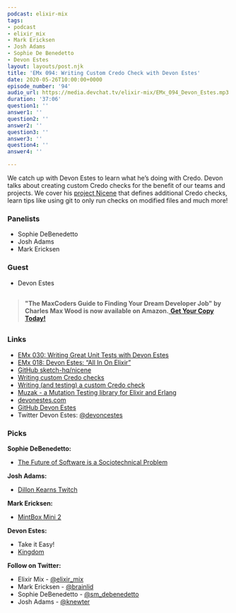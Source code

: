 ```yaml
---
podcast: elixir-mix
tags:
- podcast
- elixir_mix
- Mark Ericksen
- Josh Adams
- Sophie De Benedetto
- Devon Estes
layout: layouts/post.njk
title: 'EMx 094: Writing Custom Credo Check with Devon Estes'
date: 2020-05-26T10:00:00+0000
episode_number: '94'
audio_url: https://media.devchat.tv/elixir-mix/EMx_094_Devon_Estes.mp3
duration: '37:06'
question1: ''
answer1: ''
question2: ''
answer2: ''
question3: ''
answer3: ''
question4: ''
answer4: ''

---
```

We catch up with Devon Estes to learn what he’s doing with Credo. Devon talks about creating custom Credo checks for the benefit of our teams and projects. We cover his [project Nicene](https://github.com/sketch-hq/nicene) that defines additional Credo checks, learn tips like using git to only run checks on modified files and much more!

### **Panelists**

* Sophie DeBenedetto
* Josh Adams
* Mark Ericksen

### **Guest**

* Devon Estes

## 

> **"The MaxCoders Guide to Finding Your Dream Developer Job" by Charles Max Wood is now available on Amazon.**[ **Get Your Copy Today!**](https://www.amazon.com/gp/product/B081MBL5C9/ref=as_li_ss_tl?ie=UTF8&linkCode=sl1&tag=devchattv-20&linkId=9d61363241636e2546ef46abba198746&language=en_US)

## 

### **Links**

* [EMx 030: Writing Great Unit Tests with Devon Estes](https://devchat.tv/elixir-mix/emx-030-writing-great-unit-tests-with-devon-estes/)
* [EMx 018: Devon Estes: “All In On Elixir”](https://devchat.tv/elixir-mix/emx-018-devon-estes-all-in-on-elixir/)
* [GitHub sketch-hq/nicene](https://github.com/sketch-hq/nicene)
* [Writing custom Credo checks](http://www.devonestes.com/writing-custom-credo-checks)
* [Writing (and testing) a custom Credo check](http://www.devonestes.com/writing-and-testing-a-custom-credo-check)
* [Muzak - a Mutation Testing library for Elixir and Erlang](https://www.kickstarter.com/projects/devonestes/muzak-a-mutation-testing-library-for-elixir-and-erlang?ref=discovery&term=devon%20estes%20)
* [devonestes.com](http://devonestes.com)
* [GitHub Devon Estes](https://github.com/devonestes)
* Twitter Devon Estes: [@devoncestes](https://twitter.com/devoncestes)

### **Picks**

**Sophie DeBenedetto:**

* [The Future of Software is a Sociotechnical Problem](https://www.honeycomb.io/blog/the-future-of-software-is-a-sociotechnical-problem/)

**Josh Adams:**

* [Dillon Kearns Twitch](http://twitch.tv/dillonkearns)

**Mark Ericksen:**

* [MintBox Mini 2](https://www.amazon.com/gp/product/B07DW6W831/)

**Devon Estes:**

* Take it Easy!
* [Kingdom](https://www.youtube.com/watch?v=4l-yByZpaaM)

**Follow on Twitter:**

* Elixir Mix - [@elixir_mix](https://twitter.com/elixir_mix)
* Mark Ericksen - [@brainlid](https://twitter.com/brainlid)
* Sophie DeBenedetto - [@sm_debenedetto](https://twitter.com/sm_debenedetto)
* Josh Adams - [@knewter](https://twitter.com/knewter)